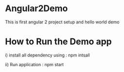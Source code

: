 # Angular2Demo
This is first angular 2 project setup and hello world demo

# How to Run the Demo app
i) install all dependency using :
npm intsall

ii) Run application :
npm start 
